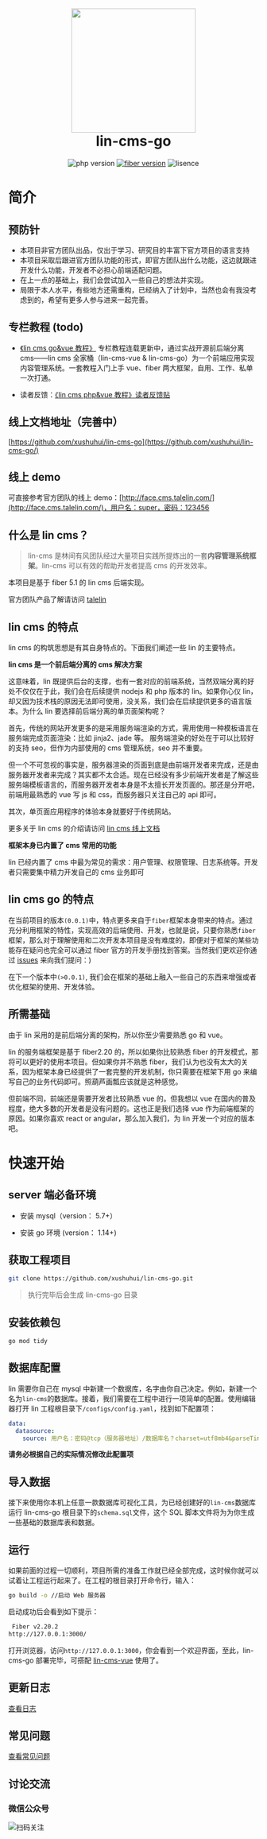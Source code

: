 <h1 align="center">
  <a href="https://doc.cms.talelin.com/">
  <img src="https://doc.cms.talelin.com/left-logo.png" width="250"/></a>
  <br>
  lin-cms-go
</h1>

<p align="center">
  <img src="https://img.shields.io/badge/go-%3e%3d1.14-blue.svg" alt="php version" data-canonical-src="https://img.shields.io/badge/go-%3e%3d1.14-blue.svg" style="max-width:100%;"></a>
  <a href="https://www.kancloud.cn/manual/fiber5_1/353946" rel="nofollow"><img src="https://img.shields.io/badge/fiber-5.1.*-green.svg" alt="fiber version" data-canonical-src="https://img.shields.io/badge/fiber-5.1.*-green.svg" style="max-width:100%;"></a>
  <img src="https://img.shields.io/badge/license-license--2.0-lightgrey.svg" alt="lisence" data-canonical-src="https://img.shields.io/badge/license-license--2.0-lightgrey.svg" style="max-width:100%;"></a>
</p>

# 简介

## 预防针

* 本项目非官方团队出品，仅出于学习、研究目的丰富下官方项目的语言支持
* 本项目采取后跟进官方团队功能的形式，即官方团队出什么功能，这边就跟进开发什么功能，开发者不必担心前端适配问题。
* 在上一点的基础上，我们会尝试加入一些自己的想法并实现。
* 局限于本人水平，有些地方还需重构，已经纳入了计划中，当然也会有我没考虑到的，希望有更多人参与进来一起完善。

## 专栏教程 (todo)

* [《lin cms go&vue 教程》](https://github.com/xushuhui/lin-cms-go) 专栏教程连载更新中，通过实战开源前后端分离 cms——lin cms 全家桶（lin-cms-vue & lin-cms-go）为一个前端应用实现内容管理系统。一套教程入门上手 vue、fiber 两大框架，自用、工作、私单一次打通。

* 读者反馈：[《lin cms php&vue 教程》读者反馈贴](https://github.com/xushuhui/lin-cms-go/issues/47)

## 线上文档地址（完善中）

[https://github.com/xushuhui/lin-cms-go](https://github.com/xushuhui/lin-cms-go/)

## 线上 demo

可直接参考官方团队的线上 demo：[http://face.cms.talelin.com/](http://face.cms.talelin.com/)，用户名：super，密码：123456

## 什么是 lin cms？

> lin-cms 是林间有风团队经过大量项目实践所提炼出的一套**内容管理系统框架**。lin-cms 可以有效的帮助开发者提高 cms 的开发效率。

本项目是基于 fiber 5.1 的 lin cms 后端实现。

官方团队产品了解请访问 [talelin](https://github.com/talelin)

## lin cms 的特点

lin cms 的构筑思想是有其自身特点的。下面我们阐述一些 lin 的主要特点。

**lin cms 是一个前后端分离的 cms 解决方案**

这意味着，lin 既提供后台的支撑，也有一套对应的前端系统，当然双端分离的好处不仅仅在于此，我们会在后续提供 nodejs 和 php 版本的 lin。如果你心仪 lin，却又因为技术栈的原因无法即可使用，没关系，我们会在后续提供更多的语言版本。为什么 lin 要选择前后端分离的单页面架构呢？

首先，传统的网站开发更多的是采用服务端渲染的方式，需用使用一种模板语言在服务端完成页面渲染：比如 jinja2、jade 等。 服务端渲染的好处在于可以比较好的支持 seo，但作为内部使用的 cms 管理系统，seo 并不重要。

但一个不可忽视的事实是，服务器渲染的页面到底是由前端开发者来完成，还是由服务器开发者来完成？其实都不太合适。现在已经没有多少前端开发者是了解这些服务端模板语言的，而服务器开发者本身是不太擅长开发页面的。那还是分开吧，前端用最熟悉的 vue 写 js 和 css，而服务器只关注自己的 api 即可。

其次，单页面应用程序的体验本身就要好于传统网站。

更多关于 lin cms 的介绍请访问 [lin cms 线上文档](http://doc.cms.talelin.com/)

**框架本身已内置了 cms 常用的功能**

lin 已经内置了 cms 中最为常见的需求：用户管理、权限管理、日志系统等。开发者只需要集中精力开发自己的 cms 业务即可

## lin cms go 的特点

在当前项目的版本`(0.0.1)`中，特点更多来自于`fiber`框架本身带来的特点。通过充分利用框架的特性，实现高效的后端使用、开发，也就是说，只要你熟悉`fiber`框架，那么对于理解使用和二次开发本项目是没有难度的，即便对于框架的某些功能存在疑问也完全可以通过 fiber 官方的开发手册找到答案。当然我们更欢迎你通过 [issues](https://github.com/xushuhui/lin-cms-go/issues) 来向我们提问：)

在下一个版本中`(>0.0.1)`, 我们会在框架的基础上融入一些自己的东西来增强或者优化框架的使用、开发体验。

## 所需基础

由于 lin 采用的是前后端分离的架构，所以你至少需要熟悉 go 和 vue。

lin 的服务端框架是基于 fiber2.20 的，所以如果你比较熟悉 fiber 的开发模式，那将可以更好的使用本项目。但如果你并不熟悉 fiber，我们认为也没有太大的关系，因为框架本身已经提供了一套完整的开发机制，你只需要在框架下用 go 来编写自己的业务代码即可。照葫芦画瓢应该就是这种感觉。

但前端不同，前端还是需要开发者比较熟悉 vue 的。但我想以 vue 在国内的普及程度，绝大多数的开发者是没有问题的。这也正是我们选择 vue 作为前端框架的原因。如果你喜欢 react or angular，那么加入我们，为 lin 开发一个对应的版本吧。

# 快速开始

## server 端必备环境

* 安装 mysql（version： 5.7+）

* 安装 go 环境 (version： 1.14+)

## 获取工程项目

```bash
git clone https://github.com/xushuhui/lin-cms-go.git
```

> 执行完毕后会生成 lin-cms-go 目录

## 安装依赖包

```bash
go mod tidy

```

## 数据库配置

lin 需要你自己在 mysql 中新建一个数据库，名字由你自己决定。例如，新建一个名为` lin-cms `的数据库。接着，我们需要在工程中进行一项简单的配置。使用编辑器打开 lin 工程根目录下`/configs/config.yaml`，找到如下配置项：

```yaml
data:
  datasource:
    source: 用户名：密码@tcp（服务器地址）/数据库名？charset=utf8mb4&parseTime=True  
```

**请务必根据自己的实际情况修改此配置项**

## 导入数据

接下来使用你本机上任意一款数据库可视化工具，为已经创建好的`lin-cms`数据库运行 lin-cms-go 根目录下的`schema.sql`文件，这个 SQL 脚本文件将为为你生成一些基础的数据库表和数据。

## 运行

如果前面的过程一切顺利，项目所需的准备工作就已经全部完成，这时候你就可以试着让工程运行起来了。在工程的根目录打开命令行，输入：

```bash
go build -o //启动 Web 服务器
```

启动成功后会看到如下提示：

```bash
 Fiber v2.20.2
http://127.0.0.1:3000/

```

打开浏览器，访问``http://127.0.0.1:3000``，你会看到一个欢迎界面，至此，lin-cms-go 部署完毕，可搭配 [lin-cms-vue](https://github.com/TaleLin/lin-cms-vue) 使用了。

## 更新日志

[查看日志](http://github.com/xushuhui/lin-cms-go//)

## 常见问题

[查看常见问题](http://github.com/xushuhui/lin-cms-go/)

## 讨论交流

### 微信公众号

![扫码关注](https://tvax4.sinaimg.cn/large/a616b9a4gy1grl9d1rdpvj2076076wey.jpg)
